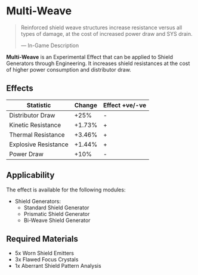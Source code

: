 # Multi-Weave
> 
> 
> Reinforced shield weave structures increase resistance versus all types of damage, at the cost of increased power draw and SYS drain.
> 
> 
> — In-Game Description
> 

**Multi-Weave** is an Experimental Effect that can be applied to Shield Generators through Engineering. It increases shield resistances at the cost of higher power consumption and distributor draw.

## Effects

| Statistic | Change | Effect +ve/-ve |
| --- | --- | --- |
| Distributor Draw | +25% | - |
| Kinetic Resistance | +1.73% | + |
| Thermal Resistance | +3.46% | + |
| Explosive Resistance | +1.44% | + |
| Power Draw | +10% | - |

## Applicability

The effect is available for the following modules:

- Shield Generators:
    - Standard Shield Generator
    - Prismatic Shield Generator
    - Bi-Weave Shield Generator

## Required Materials

- 5x Worn Shield Emitters
- 3x Flawed Focus Crystals
- 1x Aberrant Shield Pattern Analysis